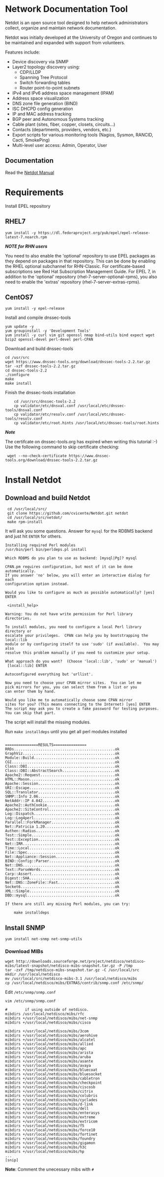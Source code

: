 # Network Documentation Tool

Netdot is an open source tool designed to help network administrators collect, organize and maintain network documentation.

Netdot was initially developed at the University of Oregon and continues to be maintained and expanded with support from volunteers.

Features include:

* Device discovery via SNMP
* Layer2 topology discovery using:
  * CDP/LLDP
  * Spanning Tree Protocol
  * Switch forwarding tables
  * Router point-to-point subnets
* IPv4 and IPv6 address space management (IPAM)
* Address space visualization
* DNS zone file generation (BIND)
* ISC DHCPD config generation
* IP and MAC address tracking
* BGP peer and Autonomous Systems tracking
* Cable plant (sites, fiber, copper, closets, circuits...)
* Contacts (departments, providers, vendors, etc.)
* Export scripts for various monitoring tools (Nagios, Sysmon, RANCID, Cacti, SmokePing)
* Multi-level user access: Admin, Operator, User

## Documentation

Read the [Netdot Manual](https://github.com/cvicente/Netdot/blob/master/doc/manual/netdot-manual.pdf)

# Requirements

Install EPEL repository

## RHEL7

    yum install -y https://dl.fedoraproject.org/pub/epel/epel-release-latest-7.noarch.rpm

***NOTE for RHN users***

You need to also enable the 'optional' repository to use EPEL packages as they depend on packages in that repository. This can be done by enabling the RHEL optional subchannel for RHN-Classic. For certificate-based subscriptions see Red Hat Subscription Management Guide. For EPEL 7, in addition to the 'optional' repository (rhel-7-server-optional-rpms), you also need to enable the 'extras' repository (rhel-7-server-extras-rpms).


## CentOS7

    yum install -y epel-release


Install and compile dnssec-tools

    yum update -y
    yum groupinstall -y 'Development Tools'
    yum install -y curl vim git openssl nmap bind-utils bind expect wget bzip2 openssl-devel perl-devel perl-CPAN

Download and build dnssec-tools

    cd /usr/src
    wget https://www.dnssec-tools.org/download/dnssec-tools-2.2.tar.gz
    tar -xzf dnssec-tools-2.2.tar.gz
    cd dnssec-tools-2.2
    ./configure
    make
    make install

Finish the dnssec-tools installation

        cd /usr/src/dnssec-tools-2.2
        cp validator/etc/dnsval.conf /usr/local/etc/dnssec-tools/dnsval.conf
        cp validator/etc/resolv.conf /usr/local/etc/dnssec-tools/resolv.conf
        cp validator/etc/root.hints /usr/local/etc/dnssec-tools/root.hints

***Note***

The certifcate on dnssec-tools.org has expired when writing this tutorial :-)
Use the following command to skip certificate checking:

     wget --no-check-certificate https://www.dnssec-tools.org/download/dnssec-tools-2.2.tar.gz


# Install Netdot

## Download and build Netdot

     cd /usr/local/src/
     git clone https://github.com/cvicente/Netdot.git netdot
     cd /usr/local/src/netdot/
     make rpm-install

It will ask you some questions. Answer for `mysql` for the RDBMS backend and just hit `ENTER` for others.

```
Installing required Perl modules
/usr/bin/perl bin/perldeps.pl install

Which RDBMS do you plan to use as backend: [mysql|Pg]? mysql

CPAN.pm requires configuration, but most of it can be done automatically.
If you answer 'no' below, you will enter an interactive dialog for each
configuration option instead.

Would you like to configure as much as possible automatically? [yes] ENTER

 <install_help>

Warning: You do not have write permission for Perl library directories.

To install modules, you need to configure a local Perl library directory or
escalate your privileges.  CPAN can help you by bootstrapping the local::lib
module or by configuring itself to use 'sudo' (if available).  You may also
resolve this problem manually if you need to customize your setup.

What approach do you want?  (Choose 'local::lib', 'sudo' or 'manual')
 [local::lib] ENTER

Autoconfigured everything but 'urllist'.

Now you need to choose your CPAN mirror sites.  You can let me
pick mirrors for you, you can select them from a list or you
can enter them by hand.

Would you like me to automatically choose some CPAN mirror
sites for you? (This means connecting to the Internet) [yes] ENTER
The script may ask you to create a fake password for testing purposes. You can skip that part.

```

The script will install the missing modules.

Run `make installdeps`  until you get all perl modules installed

```

===============RESULTS===============
RRDs..............................................ok
GraphViz..........................................ok
Module::Build.....................................ok
CGI...............................................ok
Class::DBI........................................ok
Class::DBI::AbstractSearch........................ok
Apache2::Request..................................ok
HTML::Mason.......................................ok
Apache::Session...................................ok
URI::Escape.......................................ok
SQL::Translator...................................ok
SNMP::Info 2.06...................................ok
NetAddr::IP 4.042.................................ok
Apache2::AuthCookie...............................ok
Apache2::SiteControl..............................ok
Log::Dispatch.....................................ok
Log::Log4perl.....................................ok
Parallel::ForkManager.............................ok
Net::Patricia 1.20................................ok
Authen::Radius....................................ok
Test::Simple......................................ok
Test::Exception...................................ok
Net::IRR..........................................ok
Time::Local.......................................ok
File::Spec........................................ok
Net::Appliance::Session...........................ok
BIND::Config::Parser..............................ok
Net::DNS..........................................ok
Text::ParseWords..................................ok
Carp::Assert......................................ok
Digest::SHA.......................................ok
Net::DNS::ZoneFile::Fast..........................ok
Socket6...........................................ok
XML::Simple.......................................ok
DBD::mysql........................................ok

If there are still any missing Perl modules, you can try:

    make installdeps

```

## Install SNMP

    yum install net-snmp net-snmp-utils

### Download MIBs

    wget http://downloads.sourceforge.net/project/netdisco/netdisco-mibs/latest-snapshot/netdisco-mibs-snapshot.tar.gz -P /tmp
    tar -zxf /tmp/netdisco-mibs-snapshot.tar.gz -C /usr/local/src
    mkdir /usr/local/netdisco
    mv /usr/local/src/netdisco-mibs-3.1 /usr/local/netdisco/mibs
    cp /usr/local/netdisco/mibs/EXTRAS/contrib/snmp.conf /etc/snmp/

Edit `/etc/snmp/snmp.conf`

    vim /etc/snmp/snmp.conf

```
#        if using outside of netdisco.
mibdirs /usr/local/netdisco/mibs/rfc
mibdirs +/usr/local/netdisco/mibs/net-snmp
mibdirs +/usr/local/netdisco/mibs/cisco

mibdirs +/usr/local/netdisco/mibs/3com
mibdirs +/usr/local/netdisco/mibs/aerohive
mibdirs +/usr/local/netdisco/mibs/alcatel
mibdirs +/usr/local/netdisco/mibs/allied
mibdirs +/usr/local/netdisco/mibs/apc
mibdirs +/usr/local/netdisco/mibs/arista
mibdirs +/usr/local/netdisco/mibs/aruba
mibdirs +/usr/local/netdisco/mibs/asante
mibdirs +/usr/local/netdisco/mibs/avaya
mibdirs +/usr/local/netdisco/mibs/bluecoat
mibdirs +/usr/local/netdisco/mibs/bluesocket
mibdirs +/usr/local/netdisco/mibs/cabletron
mibdirs +/usr/local/netdisco/mibs/checkpoint
mibdirs +/usr/local/netdisco/mibs/ciscosb
mibdirs +/usr/local/netdisco/mibs/citrix
mibdirs +/usr/local/netdisco/mibs/colubris
mibdirs +/usr/local/netdisco/mibs/cyclades
mibdirs +/usr/local/netdisco/mibs/d-link
mibdirs +/usr/local/netdisco/mibs/dell
mibdirs +/usr/local/netdisco/mibs/enterasys
mibdirs +/usr/local/netdisco/mibs/extreme
mibdirs +/usr/local/netdisco/mibs/extricom
mibdirs +/usr/local/netdisco/mibs/f5
mibdirs +/usr/local/netdisco/mibs/force10
mibdirs +/usr/local/netdisco/mibs/fortinet
mibdirs +/usr/local/netdisco/mibs/foundry
mibdirs +/usr/local/netdisco/mibs/gigamon
mibdirs +/usr/local/netdisco/mibs/h3c
mibdirs +/usr/local/netdisco/mibs/hp
...
[snip]
```

**Note**:
Comment the unecessary mibs with `#`




